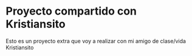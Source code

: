 # Proyecto compartido con Kristiansito
Esto es un proyecto extra que voy a realizar con mi amigo de clase/vida Kristiansito
